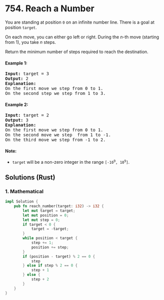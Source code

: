 # 754. Reach a Number
You are standing at position <code>0</code> on an infinite number line. There is a goal at position <code>target</code>.

On each move, you can either go left or right. During the *n*-th move (starting from 1), you take *n* steps.

Return the minimum number of steps required to reach the destination.

#### Example 1:
<pre>
<strong>Input:</strong> target = 3
<strong>Output:</strong> 2
<strong>Explanation:</strong>
On the first move we step from 0 to 1.
On the second step we step from 1 to 3.
</pre>

#### Example 2:
<pre>
<strong>Input:</strong> target = 2
<strong>Output:</strong> 3
<strong>Explanation:</strong>
On the first move we step from 0 to 1.
On the second move we step  from 1 to -1.
On the third move we step from -1 to 2.
</pre>

#### Note:
* <code>target</code> will be a non-zero integer in the range <code>[-10<sup>9</sup>, 10<sup>9</sup>]</code>.

## Solutions (Rust)

### 1. Mathematical
```Rust
impl Solution {
    pub fn reach_number(target: i32) -> i32 {
        let mut target = target;
        let mut position = 0;
        let mut step = 0;
        if target < 0 {
            target = -target;
        }
        while position < target {
            step += 1;
            position += step;
        }
        if (position - target) % 2 == 0 {
            step
        } else if step % 2 == 0 {
            step + 1
        } else {
            step + 2
        }
    }
}
```
